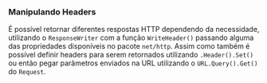 ### Manipulando Headers

É possível retornar diferentes respostas HTTP dependendo da necessidade, utilizando o `ResponseWriter` com a função
`WriteHeader()` passando alguma das propriedades disponíveis no pacote `net/http`.
Assim como também é possível definir headers para serem retornados utilizando `.Header().Set()` ou então pegar
parâmetros enviados na URL utilizando o `URL.Query().Get()` do `Request`.